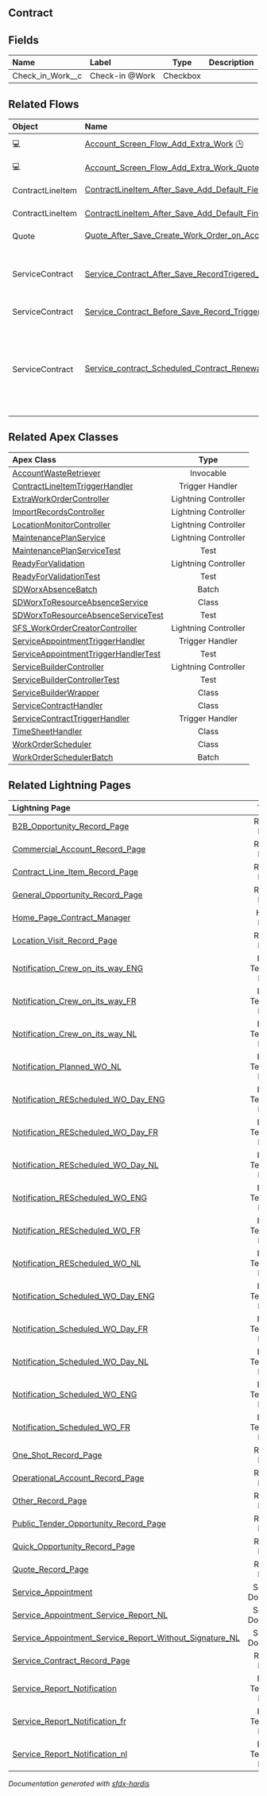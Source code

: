 ## Contract

<!-- Object description -->

## Fields

| Name      | Label | Type | Description |
| :-------- | :---- | :--: | :---------- | 
| Check_in_Work__c | Check-in @Work | Checkbox | <!-- --> |


## Related Flows

| Object | Name      | Type | Description |
| :----  | :-------- | :--: | :---------- | 
| 💻 | [Account_Screen_Flow_Add_Extra_Work](../flows/Account_Screen_Flow_Add_Extra_Work.md) [🕒](../flows/Account_Screen_Flow_Add_Extra_Work-history.md) |  Screen Flow | <!-- --> |
| 💻 | [Account_Screen_Flow_Add_Extra_Work_Quote](../flows/Account_Screen_Flow_Add_Extra_Work_Quote.md) |  Screen Flow | <!-- --> |
| ContractLineItem | [ContractLineItem_After_Save_Add_Default_Field_Values](../flows/ContractLineItem_After_Save_Add_Default_Field_Values.md) [🕒](../flows/ContractLineItem_After_Save_Add_Default_Field_Values-history.md) |  Record After Save | <!-- --> |
| ContractLineItem | [ContractLineItem_After_Save_Add_Default_Financial_Accounts](../flows/ContractLineItem_After_Save_Add_Default_Financial_Accounts.md) |  Record After Save | <!-- --> |
| Quote | [Quote_After_Save_Create_Work_Order_on_Acceptance](../flows/Quote_After_Save_Create_Work_Order_on_Acceptance.md) [🕒](../flows/Quote_After_Save_Create_Work_Order_on_Acceptance-history.md) |  Record After Save | <!-- --> |
| ServiceContract | [Service_Contract_After_Save_RecordTrigered_Account_Fields_duplication](../flows/Service_Contract_After_Save_RecordTrigered_Account_Fields_duplication.md) |  Record After Save | Takes over account fields on the service contract |
| ServiceContract | [Service_Contract_Before_Save_Record_Triggered_Set_Pricebook2Id](../flows/Service_Contract_Before_Save_Record_Triggered_Set_Pricebook2Id.md) |  Record After Save | <!-- --> |
| ServiceContract | [Service_contract_Scheduled_Contract_Renewal_Reminder](../flows/Service_contract_Scheduled_Contract_Renewal_Reminder.md) [🕒](../flows/Service_contract_Scheduled_Contract_Renewal_Reminder-history.md) |  Scheduled | sends reminder mail to the contract manager 3 months before the end of a contract |


## Related Apex Classes

| Apex Class | Type |
| :----      | :--: | 
| [AccountWasteRetriever](../apex/AccountWasteRetriever.md) | Invocable |
| [ContractLineItemTriggerHandler](../apex/ContractLineItemTriggerHandler.md) | Trigger Handler |
| [ExtraWorkOrderController](../apex/ExtraWorkOrderController.md) | Lightning Controller |
| [ImportRecordsController](../apex/ImportRecordsController.md) | Lightning Controller |
| [LocationMonitorController](../apex/LocationMonitorController.md) | Lightning Controller |
| [MaintenancePlanService](../apex/MaintenancePlanService.md) | Lightning Controller |
| [MaintenancePlanServiceTest](../apex/MaintenancePlanServiceTest.md) | Test |
| [ReadyForValidation](../apex/ReadyForValidation.md) | Lightning Controller |
| [ReadyForValidationTest](../apex/ReadyForValidationTest.md) | Test |
| [SDWorxAbsenceBatch](../apex/SDWorxAbsenceBatch.md) | Batch |
| [SDWorxToResourceAbsenceService](../apex/SDWorxToResourceAbsenceService.md) | Class |
| [SDWorxToResourceAbsenceServiceTest](../apex/SDWorxToResourceAbsenceServiceTest.md) | Test |
| [SFS_WorkOrderCreatorController](../apex/SFS_WorkOrderCreatorController.md) | Lightning Controller |
| [ServiceAppointmentTriggerHandler](../apex/ServiceAppointmentTriggerHandler.md) | Trigger Handler |
| [ServiceAppointmentTriggerHandlerTest](../apex/ServiceAppointmentTriggerHandlerTest.md) | Test |
| [ServiceBuilderController](../apex/ServiceBuilderController.md) | Lightning Controller |
| [ServiceBuilderControllerTest](../apex/ServiceBuilderControllerTest.md) | Test |
| [ServiceBuilderWrapper](../apex/ServiceBuilderWrapper.md) | Class |
| [ServiceContractHandler](../apex/ServiceContractHandler.md) | Class |
| [ServiceContractTriggerHandler](../apex/ServiceContractTriggerHandler.md) | Trigger Handler |
| [TimeSheetHandler](../apex/TimeSheetHandler.md) | Class |
| [WorkOrderScheduler](../apex/WorkOrderScheduler.md) | Class |
| [WorkOrderSchedulerBatch](../apex/WorkOrderSchedulerBatch.md) | Batch |


## Related Lightning Pages

| Lightning Page | Type |
| :----      | :--: | 
| [B2B_Opportunity_Record_Page](../pages/B2B_Opportunity_Record_Page.md) |  Record Page |
| [Commercial_Account_Record_Page](../pages/Commercial_Account_Record_Page.md) |  Record Page |
| [Contract_Line_Item_Record_Page](../pages/Contract_Line_Item_Record_Page.md) |  Record Page |
| [General_Opportunity_Record_Page](../pages/General_Opportunity_Record_Page.md) |  Record Page |
| [Home_Page_Contract_Manager](../pages/Home_Page_Contract_Manager.md) |  Home Page |
| [Location_Visit_Record_Page](../pages/Location_Visit_Record_Page.md) |  Record Page |
| [Notification_Crew_on_its_way_ENG](../pages/Notification_Crew_on_its_way_ENG.md) |  Email Template Page |
| [Notification_Crew_on_its_way_FR](../pages/Notification_Crew_on_its_way_FR.md) |  Email Template Page |
| [Notification_Crew_on_its_way_NL](../pages/Notification_Crew_on_its_way_NL.md) |  Email Template Page |
| [Notification_Planned_WO_NL](../pages/Notification_Planned_WO_NL.md) |  Email Template Page |
| [Notification_REScheduled_WO_Day_ENG](../pages/Notification_REScheduled_WO_Day_ENG.md) |  Email Template Page |
| [Notification_REScheduled_WO_Day_FR](../pages/Notification_REScheduled_WO_Day_FR.md) |  Email Template Page |
| [Notification_REScheduled_WO_Day_NL](../pages/Notification_REScheduled_WO_Day_NL.md) |  Email Template Page |
| [Notification_REScheduled_WO_ENG](../pages/Notification_REScheduled_WO_ENG.md) |  Email Template Page |
| [Notification_REScheduled_WO_FR](../pages/Notification_REScheduled_WO_FR.md) |  Email Template Page |
| [Notification_REScheduled_WO_NL](../pages/Notification_REScheduled_WO_NL.md) |  Email Template Page |
| [Notification_Scheduled_WO_Day_ENG](../pages/Notification_Scheduled_WO_Day_ENG.md) |  Email Template Page |
| [Notification_Scheduled_WO_Day_FR](../pages/Notification_Scheduled_WO_Day_FR.md) |  Email Template Page |
| [Notification_Scheduled_WO_Day_NL](../pages/Notification_Scheduled_WO_Day_NL.md) |  Email Template Page |
| [Notification_Scheduled_WO_ENG](../pages/Notification_Scheduled_WO_ENG.md) |  Email Template Page |
| [Notification_Scheduled_WO_FR](../pages/Notification_Scheduled_WO_FR.md) |  Email Template Page |
| [One_Shot_Record_Page](../pages/One_Shot_Record_Page.md) |  Record Page |
| [Operational_Account_Record_Page](../pages/Operational_Account_Record_Page.md) |  Record Page |
| [Other_Record_Page](../pages/Other_Record_Page.md) |  Record Page |
| [Public_Tender_Opportunity_Record_Page](../pages/Public_Tender_Opportunity_Record_Page.md) |  Record Page |
| [Quick_Opportunity_Record_Page](../pages/Quick_Opportunity_Record_Page.md) |  Record Page |
| [Quote_Record_Page](../pages/Quote_Record_Page.md) |  Record Page |
| [Service_Appointment](../pages/Service_Appointment.md) |  Service Document |
| [Service_Appointment_Service_Report_NL](../pages/Service_Appointment_Service_Report_NL.md) |  Service Document |
| [Service_Appointment_Service_Report_Without_Signature_NL](../pages/Service_Appointment_Service_Report_Without_Signature_NL.md) |  Service Document |
| [Service_Contract_Record_Page](../pages/Service_Contract_Record_Page.md) |  Record Page |
| [Service_Report_Notification](../pages/Service_Report_Notification.md) |  Email Template Page |
| [Service_Report_Notification_fr](../pages/Service_Report_Notification_fr.md) |  Email Template Page |
| [Service_Report_Notification_nl](../pages/Service_Report_Notification_nl.md) |  Email Template Page |


_Documentation generated with [sfdx-hardis](https://sfdx-hardis.cloudity.com)_

